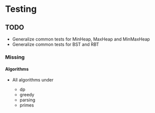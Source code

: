 # Testing

## TODO

- Generalize common tests for MinHeap, MaxHeap and MinMaxHeap
- Generalize common tests for BST and RBT

### Missing

#### Algorithms

- All algorithms under 

    - dp
    - greedy
    - parsing
    - primes